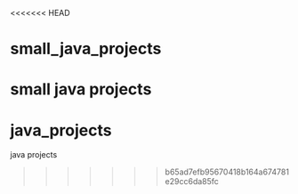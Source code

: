 <<<<<<< HEAD
# small_java_projects
small java projects
=======
# java_projects
java projects
>>>>>>> b65ad7efb95670418b164a674781e29cc6da85fc
